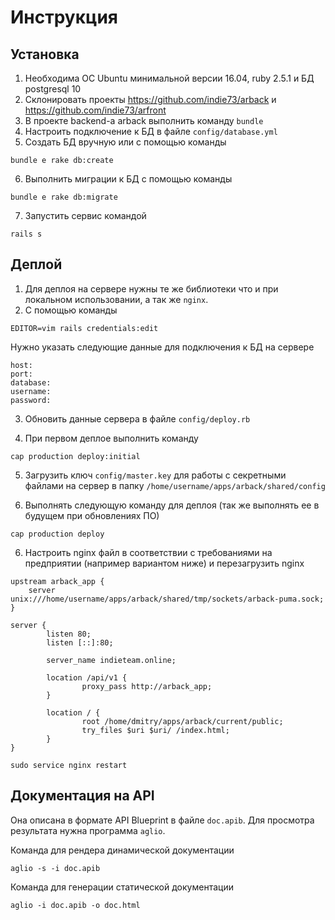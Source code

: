 # Инструкция

## Установка

1. Необходима ОС Ubuntu минимальной версии 16.04, ruby 2.5.1 и БД postgresql 10
2. Склонировать проекты https://github.com/indie73/arback и https://github.com/indie73/arfront
3. В проекте backend-а arback выполнить команду `bundle`
4. Настроить подключение к БД в файле `config/database.yml`
5. Создать БД вручную или с помощью команды
```
bundle e rake db:create
```

6. Выполнить миграции к БД с помощью команды
```
bundle e rake db:migrate
```

7. Запустить сервис командой
```
rails s
```

## Деплой

1. Для деплоя на сервере нужны те же библиотеки что и при локальном использовании, а так же `nginx`.
2. С помощью команды
```
EDITOR=vim rails credentials:edit
```

Нужно указать следующие данные для подключения к БД на сервере

```
host:
port:
database:
username:
password:
```

3. Обновить данные сервера в файле `config/deploy.rb`

4. При первом деплое выполнить команду
```
cap production deploy:initial
```

5. Загрузить ключ `config/master.key` для работы с секретными файлами на сервер в папку `/home/username/apps/arback/shared/config`

6. Выполнять следующую команду для деплоя (так же выполнять ее в будущем при обновлениях ПО)

```
cap production deploy
```

6. Настроить nginx файл в соответствии с требованиями на предприятии (например вариантом ниже) и перезагрузить nginx

```
upstream arback_app {
    server unix:///home/username/apps/arback/shared/tmp/sockets/arback-puma.sock;
}

server {
        listen 80;
        listen [::]:80;
        
        server_name indieteam.online;
        
        location /api/v1 { 
                proxy_pass http://arback_app;
        }
        
        location / { 
                root /home/dmitry/apps/arback/current/public;
                try_files $uri $uri/ /index.html;
        }
}
```

```
sudo service nginx restart
```


## Документация на API

Она описана в формате API Blueprint в файле `doc.apib`.
Для просмотра результата нужна программа `aglio`.

Команда для рендера динамической документации
```
aglio -s -i doc.apib
```

Команда для генерации статической документации
```
aglio -i doc.apib -o doc.html
```
